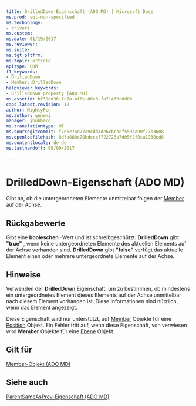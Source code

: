 ```yaml
---
title: DrilledDown-Eigenschaft (ADO MD) | Microsoft Docs
ms.prod: sql-non-specified
ms.technology:
- drivers
ms.custom: 
ms.date: 01/19/2017
ms.reviewer: 
ms.suite: 
ms.tgt_pltfrm: 
ms.topic: article
apitype: COM
f1_keywords:
- DrilledDown
- Member::DrilledDown
helpviewer_keywords:
- DrilledDown property [ADO MD]
ms.assetid: bf39dd36-fc7a-4f6e-86c0-fa71430c0d86
caps.latest.revision: 12
author: MightyPen
ms.author: genemi
manager: jhubbard
ms.translationtype: MT
ms.sourcegitcommit: f7e6274d77a9cdd4de6cbcaef559ca99f77b3608
ms.openlocfilehash: 8dfa880e78bdeccf722723a7d05f2f0ca1938ed6
ms.contentlocale: de-de
ms.lasthandoff: 09/09/2017

---
```

# <a name="drilleddown-property-ado-md"></a>DrilledDown-Eigenschaft (ADO MD)
Gibt an, ob die untergeordneten Elemente unmittelbar folgen der [Member](../../../ado/reference/ado-md-api/member-object-ado-md.md) auf der Achse.  
  
## <a name="return-values"></a>Rückgabewerte  
 Gibt eine **booleschen** -Wert und ist schreibgeschützt. **DrilledDown** gibt **"true"** , wenn keine untergeordneten Elemente des aktuellen Elements auf der Achse vorhanden sind. **DrilledDown** gibt **"false"** verfügt das aktuelle Element einen oder mehrere untergeordnete Elemente auf der Achse.  
  
## <a name="remarks"></a>Hinweise  
 Verwenden der **DrilledDown** Eigenschaft, um zu bestimmen, ob mindestens ein untergeordnetes Element dieses Elements auf der Achse unmittelbar nach diesem Element vorhanden ist. Diese Informationen sind nützlich, wenn das Element angezeigt.  
  
 Diese Eigenschaft wird nur unterstützt, auf [Member](../../../ado/reference/ado-md-api/member-object-ado-md.md) Objekte für eine [Position](../../../ado/reference/ado-md-api/position-object-ado-md.md) Objekt. Ein Fehler tritt auf, wenn diese Eigenschaft, von verwiesen wird **Member** Objekte für eine [Ebene](../../../ado/reference/ado-md-api/level-object-ado-md.md) Objekt.  
  
## <a name="applies-to"></a>Gilt für  
 [Member-Objekt (ADO MD)](../../../ado/reference/ado-md-api/member-object-ado-md.md)  
  
## <a name="see-also"></a>Siehe auch  
 [ParentSameAsPrev-Eigenschaft (ADO MD)](../../../ado/reference/ado-md-api/parentsameasprev-property-ado-md.md)
